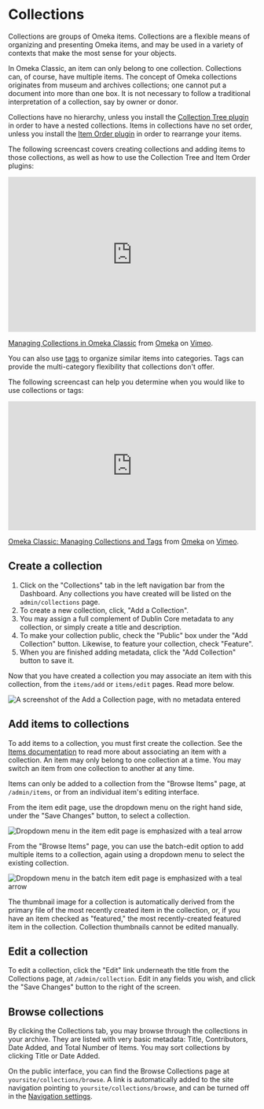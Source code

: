 # Collections

Collections are groups of Omeka items. Collections are a flexible means of organizing and presenting Omeka items, and may be used in a variety of contexts that make the most sense for your objects.

In Omeka Classic, an item can only belong to one collection. Collections can, of course, have multiple items. The concept of Omeka collections originates from museum and archives collections; one cannot put a document into more than one box. It is not necessary to follow a traditional interpretation of a collection, say by owner or donor. 

Collections have no hierarchy, unless you install the [Collection Tree plugin](../Plugins/CollectionTree.md) in order to have a nested collections. Items in collections have no set order, unless you install the [Item Order plugin](../Plugins/ItemOrder.md) in order to rearrange your items. 

The following screencast covers creating collections and adding items to those collections, as well as how to use the Collection Tree and Item Order plugins:

<div style="padding:62.5% 0 0 0;position:relative;"><iframe src="https://player.vimeo.com/video/194553469?h=015e0c53a1" style="position:absolute;top:0;left:0;width:100%;height:100%;" frameborder="0" allow="autoplay; fullscreen; picture-in-picture" allowfullscreen></iframe></div><script src="https://player.vimeo.com/api/player.js"></script>
<p><a href="https://vimeo.com/194553469">Managing Collections in Omeka Classic</a> from <a href="https://vimeo.com/omeka">Omeka</a> on <a href="https://vimeo.com">Vimeo</a>.</p>

You can also use [tags](Tags.md) to organize similar items into categories. Tags can provide the multi-category flexibility that collections don't offer. 

The following screencast can help you determine when you would like to use collections or tags:

<div style="padding:51.99% 0 0 0;position:relative;"><iframe src="https://player.vimeo.com/video/102040465?h=00bd26943c" style="position:absolute;top:0;left:0;width:100%;height:100%;" frameborder="0" allow="autoplay; fullscreen; picture-in-picture" allowfullscreen></iframe></div><script src="https://player.vimeo.com/api/player.js"></script>
<p><a href="https://vimeo.com/102040465">Omeka Classic: Managing Collections and Tags</a> from <a href="https://vimeo.com/omeka">Omeka</a> on <a href="https://vimeo.com">Vimeo</a>.</p>

Create a collection
-----------------------------------------------------------
1.  Click on the "Collections" tab in the left navigation bar from the Dashboard. Any collections you have created will be listed on the `admin/collections` page.
2.  To create a new collection, click, "Add a Collection".
3.  You may assign a full complement of Dublin Core metadata to any collection, or simply create a title and description.
4.  To make your collection public, check the "Public" box under the "Add Collection" button. Likewise, to feature your collection, check "Feature".
5.  When you are finished adding metadata, click the "Add Collection" button to save it.

Now that you have created a collection you may associate an item with this collection, from the `items/add` or `items/edit` pages. Read more below.

![A screenshot of the Add a Collection page, with no metadata entered](../doc_files/collectionAdd.png "A screenshot of the Add a Collection page, with no metadata entered")

Add items to collections
-------------------------------------------------------------

To add items to a collection, you must first create the collection. See the [Items documentation](Items.md) to read more about associating an item with a collection. An item may only belong to one collection at a time. You may switch an item from one collection to another at any time.

Items can only be added to a collection from the "Browse Items" page, at `/admin/items`, or from an individual item's editing interface.

From the item edit page, use the dropdown menu on the right hand side, under the "Save Changes" button, to select a collection.

![Dropdown menu in the item edit page is emphasized with a teal arrow](../doc_files/collectionAddItem.png "Dropdown menu in the item edit page is emphasized with a teal arrow.")

From the "Browse Items" page, you can use the batch-edit option to add multiple items to a collection, again using a dropdown menu to select the existing collection.

![Dropdown menu in the batch item edit page is emphasized with a teal arrow](../doc_files/collectionAddBatch.png "Dropdown menu in the batch item edit page is emphasized with a teal arrow.")

The thumbnail image for a collection is automatically derived from the primary file of the most recently created item in the collection, or, if you have an item checked as "featured," the most recently-created featured item in the collection. Collection thumbnails cannot be edited manually. 

Edit a collection
---------------------------------------------------------------

To edit a collection, click the "Edit" link underneath the title from the Collections page, at `/admin/collection`. Edit in any fields you wish, and click the "Save Changes" button to the right of the screen.

Browse collections
---------------------------------------------------------------

By clicking the Collections tab, you may browse through the collections in your archive. They are listed with very basic metadata: Title, Contributors, Date Added, and Total Number of Items. You may sort collections by clicking Title or Date Added.

On the public interface, you can find the Browse Collections page at `yoursite/collections/browse`. A link is automatically added to the site navigation pointing to `yoursite/collections/browse`, and can be turned off in the [Navigation settings](../Admin/Appearance/Navigation.md).

